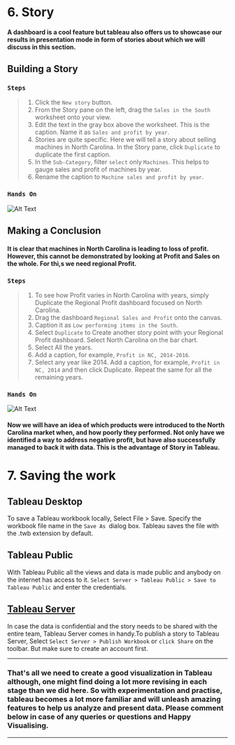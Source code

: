 # <a name="story"></a>6. Story

#### A dashboard is a cool feature but tableau also offers us to showcase our results in presentation mode in form of stories about which we will discuss in this section.

## Building a Story 

### `Steps`

> 1. Click the `New story` button.
> 2. From the Story pane on the left, drag the `Sales in the South` worksheet onto your view.
> 3. Edit the text in the gray box above the worksheet. This is the caption. Name it as `Sales and profit by year`.
> 4. Stories are quite specific. Here we will tell a story about selling machines in North Carolina. In the Story pane, click `Duplicate` to duplicate the first caption.
> 5. In the `Sub-Category`, filter `select` only `Machines`. This helps to gauge sales and profit of machines by year.
> 6. Rename the caption to `Machine sales and profit by year`.

### `Hands On`

![Alt Text](https://github.com/parulnith/Data-Visualisation-with-tableau/blob/master/%20images%20and%20gifs/Story/Buildign%20a%20story.gif)


## Making a Conclusion 

#### It is clear that machines in North Carolina is leading to loss of profit. However, this cannot be demonstrated by looking at Profit and Sales on the whole. For thi,s we need regional Profit.

### `Steps`
> 1. To see how Profit varies in North Carolina with years, simply Duplicate the Regional Profit dashboard focused on North Carolina.
> 2. Drag the dashboard `Regional Sales and Profit` onto the canvas.
> 3. Caption it as `Low performing items in the South`.
> 4. Select `Duplicate` to Create another story point with your Regional Profit dashboard. Select North Carolina on the bar chart.
> 5. Select All the years.
> 6. Add a caption, for example, `Profit in NC, 2014-2016`.
> 7. Select any year like 2014. Add a caption, for example, `Profit in NC, 2014` and then click Duplicate. Repeat the same for all the remaining years.



### `Hands On`

![Alt Text]()

#### Now we will have an idea of which products were introduced to the North Carolina market when, and how poorly they performed. Not only have we identified a way to address negative profit, but have also successfully managed to back it with data. This is the advantage of Story in Tableau.


# <a name="saving"></a>7. Saving the work

## Tableau Desktop 

To save a Tableau workbook locally,  Select File > Save. Specify the workbook file name in the `Save As `dialog box. Tableau saves the file with the .twb extension by default.

## Tableau Public
With Tableau Public all the views and data is made public and anybody on the internet has access to it. `Select Server > Tableau Public > Save to Tableau Public` and enter the credentials.

## [Tableau Server](https://www.tableau.com/products/server)
In case the data is confidential and the story needs to be shared with the entire team, Tableau Server comes in handy.To publish a story to Tableau Server,  Select `Select Server > Publish Workbook` or `click Share` on the toolbar. But make sure to create an account first.

---
### That's all we need to create a good visualization in Tableau although, one might find doing a lot more revising in each stage than we did here. So with experimentation and practise, tableau becomes a lot more familiar and will unleash amazing features to help us analyze and present data. Please comment below in case of any queries or questions and Happy Visualising. 
---
